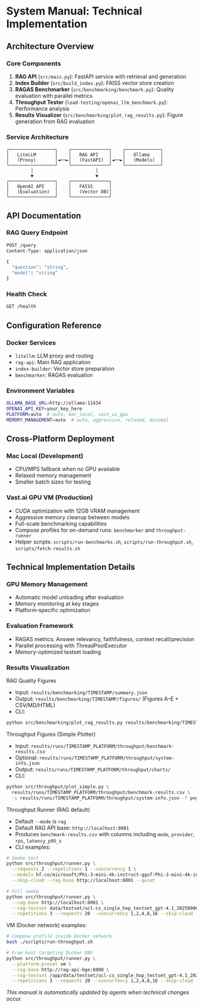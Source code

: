 # System Manual: Technical Implementation

## Architecture Overview

### Core Components
1. **RAG API** (`src/main.py`): FastAPI service with retrieval and generation
2. **Index Builder** (`src/build_index.py`): FAISS vector store creation
3. **RAGAS Benchmarker** (`src/benchmarking/benchmark.py`): Quality evaluation with parallel metrics
4. **Throughput Tester** (`load-testing/openai_llm_benchmark.py`): Performance analysis
5. **Results Visualizer** (`src/benchmarking/plot_rag_results.py`): Figure generation from RAG evaluation

### Service Architecture
```
┌─────────────────┐    ┌──────────────┐    ┌─────────────┐
│   LiteLLM       │    │   RAG API    │    │   Ollama    │
│   (Proxy)       │◄──►│   (FastAPI)  │◄──►│   (Models)  │
└─────────────────┘    └──────────────┘    └─────────────┘
         │                       │
         ▼                       ▼
┌─────────────────┐    ┌──────────────┐
│   OpenAI API    │    │   FAISS      │
│   (Evaluation)  │    │   (Vector DB)│
└─────────────────┘    └──────────────┘
```

## API Documentation

### RAG Query Endpoint
```bash
POST /query
Content-Type: application/json

{
  "question": "string",
  "model": "string"
}
```

### Health Check
```bash
GET /health
```

## Configuration Reference

### Docker Services
- `litellm`: LLM proxy and routing
- `rag-api`: Main RAG application
- `index-builder`: Vector store preparation
- `benchmarker`: RAGAS evaluation

### Environment Variables
```bash
OLLAMA_BASE_URL=http://ollama:11434
OPENAI_API_KEY=your_key_here
PLATFORM=auto  # auto, mac_local, vast_ai_gpu
MEMORY_MANAGEMENT=auto  # auto, aggressive, relaxed, minimal
```

## Cross-Platform Deployment

### Mac Local (Development)
- CPU/MPS fallback when no GPU available
- Relaxed memory management
- Smaller batch sizes for testing

### Vast.ai GPU VM (Production)
- CUDA optimization with 12GB VRAM management
- Aggressive memory cleanup between models
- Full-scale benchmarking capabilities
- Compose profiles for on-demand runs: `benchmarker` and `throughput-runner`
- Helper scripts: `scripts/run-benchmarks.sh`, `scripts/run-throughput.sh`, `scripts/fetch-results.sh`

## Technical Implementation Details

### GPU Memory Management
- Automatic model unloading after evaluation
- Memory monitoring at key stages
- Platform-specific optimization

### Evaluation Framework
- RAGAS metrics: Answer relevancy, faithfulness, context recall/precision
- Parallel processing with ThreadPoolExecutor
- Memory-optimized testset loading

### Results Visualization
RAG Quality Figures
- Input: `results/benchmarking/TIMESTAMP/summary.json`
- Output: `results/benchmarking/TIMESTAMP/figures/` (Figures A–E + CSV/MD/HTML)
- CLI:
```bash
python src/benchmarking/plot_rag_results.py results/benchmarking/TIMESTAMP/summary.json -f png
```

Throughput Figures (Simple Plotter)
- Input: `results/runs/TIMESTAMP_PLATFORM/throughput/benchmark-results.csv`
- Optional: `results/runs/TIMESTAMP_PLATFORM/throughput/system-info.json`
- Output: `results/runs/TIMESTAMP_PLATFORM/throughput/charts/`
- CLI:
```bash
python src/throughput/plot_simple.py \
  results/runs/TIMESTAMP_PLATFORM/throughput/benchmark-results.csv \
  -s results/runs/TIMESTAMP_PLATFORM/throughput/system-info.json -f png
```

Throughput Runner (RAG default)
- Default `--mode` is `rag`
- Default RAG API base: `http://localhost:8001`
- Produces `benchmark-results.csv` with columns including `mode`, `provider`, `rps`, `latency_p95_s`
- CLI examples:
```bash
# Smoke test
python src/throughput/runner.py \
  --requests 2 --repetitions 1 --concurrency 1 \
  --models hf.co/microsoft/Phi-3-mini-4k-instruct-gguf:Phi-3-mini-4k-instruct-q4.gguf \
  --skip-cloud --rag-base http://localhost:8001 --quiet

# Full sweep
python src/throughput/runner.py \
  --rag-base http://localhost:8001 \
  --rag-testset data/testset/ucl-cs_single_hop_testset_gpt-4.1_20250906_111904.json \
  --repetitions 3 --requests 20 --concurrency 1,2,4,8,16 --skip-cloud
```

VM (Docker network) examples:
```bash
# Compose profile inside Docker network
bash ./scripts/run-throughput.sh

# From host targeting Docker DNS
python src/throughput/runner.py \
  --platform-preset vm \
  --rag-base http://rag-api-bge:8000 \
  --rag-testset /app/data/testset/ucl-cs_single_hop_testset_gpt-4.1_20250906_111904.json \
  --repetitions 3 --requests 20 --concurrency 1,2,4,8,16 --skip-cloud
```

*This manual is automatically updated by agents when technical changes occur.*
